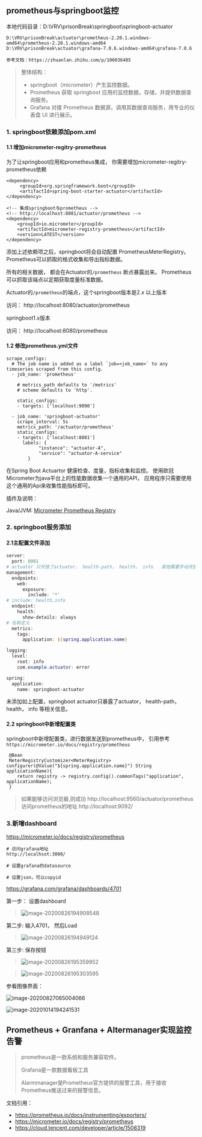 ## prometheus与springboot监控

本地代码目录：D:\VRV\prisonBreak\springboot\springboot-actuator

```shell
D:\VRV\prisonBreak\actuator\prometheus-2.20.1.windows-amd64\prometheus-2.20.1.windows-amd64
D:\VRV\prisonBreak\actuator\grafana-7.0.6.windows-amd64\grafana-7.0.6

参考文档：https://zhuanlan.zhihu.com/p/106036485
```

> 整体结构：
>
> - springboot（micrometer）产生监控数据。
> - Prometheus 获取 springboot 应用的监控数据，存储，并提供数据查询服务。
> - Grafana 对接 Prometheus 数据源，调用其数据查询服务，用专业的仪表盘 UI 进行展示。

### 1. springboot依赖添加pom.xml

####  1.1 增加micrometer-regitry-prometheus

为了让springboot应用和prometheus集成， 你需要增加micrometer-regitry-prometheus依赖

```shell
<dependency>
     <groupId>org.springframework.boot</groupId>
     <artifactId>spring-boot-starter-actuator</artifactId>
</dependency>

<!-- 集成springboot与prometheus -->
<!-- http://localhost:8081/actuator/prometheus -->
<dependency>
    <groupId>io.micrometer</groupId>
    <artifactId>micrometer-registry-prometheus</artifactId>
    <version>LATEST</version>
</dependency>
```

添加上述依赖项之后，springboot将会自动配置  PrometheusMeterRegistry。 Prometheus可以抓取的格式收集和导出指标数据。 

所有的相关数据， 都会在Actuator的`/prometheus` 断点暴露出来。 Prometheus可以抓取该端点以定期获取度量标准数据。 



Actuator的`/prometheus`的端点，这个springboot版本是2.x 以上版本

访问： http://localhost:8080/actuator/prometheus

springboot1.x版本

访问： http://localhost:8080/prometheus



#### 1.2  修改prometheus.yml文件

```shell
scrape_configs:
  # The job name is added as a label `job=<job_name>` to any timeseries scraped from this config.
  - job_name: 'prometheus'

    # metrics_path defaults to '/metrics'
    # scheme defaults to 'http'.

    static_configs:
    - targets: ['localhost:9090']

  - job_name: 'springboot-actuator'
    scrape_interval: 5s
    metrics_path: '/actuator/prometheus'
    static_configs:
    - targets: ['localhost:8081']
      labels: {
            "instance": "actuator-A",
            "service": "actuator-A-service"
        }
```





在Spring Boot Actuartor 健康检查、度量，指标收集和监控。 使用欧冠Micrometer为java平台上的性能数据收集一个通用的API， 应用程序只需要使用这个通用的Api来收集性能指标即可。 

插件及说明： 

Java/JVM: [Micrometer Prometheus Registry](https://micrometer.io/docs/registry/prometheus)



### 2. springboot服务添加

#### 2.1主配置文件添加

```powershell
server:
  port: 8081
# actuator 只开放了actuator， health-path， health， info   其他需要手动开放
management:
  endpoints:
    web:
      exposure:
        include: '*'
# include: health,info
  endpoint:
    health:
      show-details: always
# 名称定义
  metrics:
    tags:
      application: ${spring.application.name}

logging:
  level:
    root: info
    com.example.actuator: error

spring:
  application:
    name: springboot-actuator
```

未添加如上配置，springboot actuator只暴露了actuator， health-path， health， info  等相关信息。



#### 2.2 springboot中新增配置类

springboot中新增配置类，进行数据发送到prometheus中， 引用参考`https://micrometer.io/docs/registry/prometheus`

```shell
 @Bean
 MeterRegistryCustomizer<MeterRegistry> configurer(@Value("${spring.application.name}") String applicationName){
 	return registry -> registry.config().commonTags("application", applicationName);
 }
```

> 如果能够访问浏览器,则成功
http://localhost:9560/actuator/prometheus
> 访问prometheus的地址
> http://localhost:9092/



### 3.新增dashboard

https://micrometer.io/docs/registry/prometheus

```shell
# 访问grafana地址
http://localhsot:3000/

# 设置grafana的datasource

# 设置json，可以copyid
```



https://grafana.com/grafana/dashboards/4701



第一步： 设置dashboard

>![image-20200826194908548](C:\Users\hp\AppData\Roaming\Typora\typora-user-images\image-20200826194908548.png)
>
>

第二步:  输入4701， 然后Load

>![image-20200826194949124](C:\Users\hp\AppData\Roaming\Typora\typora-user-images\image-20200826194949124.png)
>
>



第三步:  保存按钮

>
>
>![image-20200826195359952](C:\Users\hp\AppData\Roaming\Typora\typora-user-images\image-20200826195359952.png)



>
>
>![image-20200826195303595](C:\Users\hp\AppData\Roaming\Typora\typora-user-images\image-20200826195303595.png)



参看图像界面：

![image-20200827065004066](C:\Users\hp\AppData\Roaming\Typora\typora-user-images\image-20200827065004066.png)



![image-20201014194241531](./prometheus.assets/image-20201014194241531.png)

## Prometheus + Granfana + Altermanager实现监控告警

> prometheus是一款系统和服务兼容软件。 
>
> Grafana是一款数据看板工具
>
> Alarmmanager是Prometheus官方提供的报警工具，用于接收Prometheus推送过来的报警信息。 





文档引用：

- https://prometheus.io/docs/instrumenting/exporters/
- https://micrometer.io/docs/registry/prometheus
- https://cloud.tencent.com/developer/article/1508319

